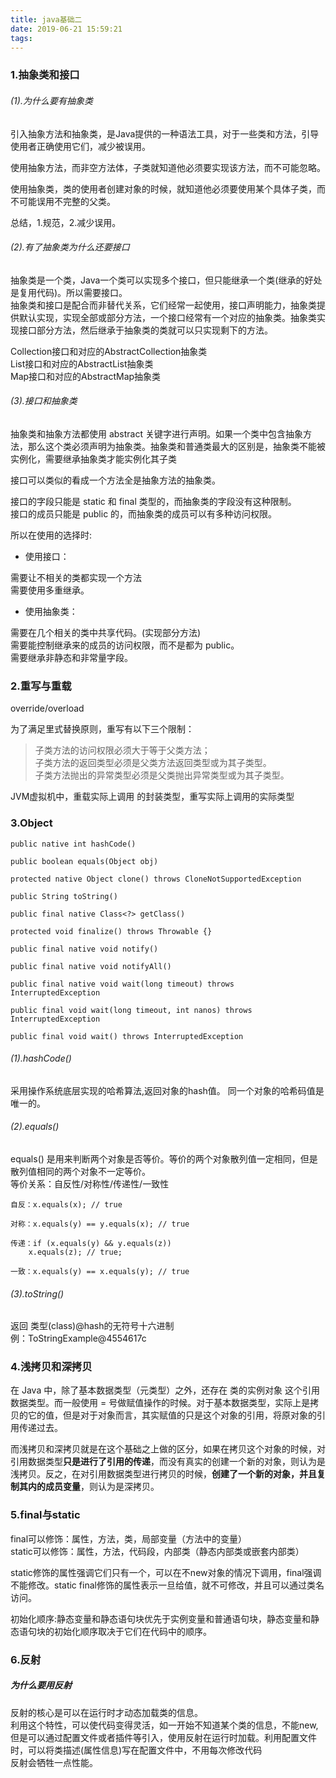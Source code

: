 ```yaml
---
title: java基础二
date: 2019-06-21 15:59:21
tags:
---
```


### 1.抽象类和接口
###### (1).为什么要有抽象类
引入抽象方法和抽象类，是Java提供的一种语法工具，对于一些类和方法，引导使用者正确使用它们，减少被误用。<br>

使用抽象方法，而非空方法体，子类就知道他必须要实现该方法，而不可能忽略。<br>

使用抽象类，类的使用者创建对象的时候，就知道他必须要使用某个具体子类，而不可能误用不完整的父类。<br>

总结，1.规范，2.减少误用。<br>

###### (2).有了抽象类为什么还要接口
抽象类是一个类，Java一个类可以实现多个接口，但只能继承一个类(继承的好处是复用代码)。所以需要接口。<br>
抽象类和接口是配合而非替代关系，它们经常一起使用，接口声明能力，抽象类提供默认实现，实现全部或部分方法，一个接口经常有一个对应的抽象类。抽象类实现接口部分方法，然后继承于抽象类的类就可以只实现剩下的方法。<br>

Collection接口和对应的AbstractCollection抽象类<br>
List接口和对应的AbstractList抽象类<br>
Map接口和对应的AbstractMap抽象类<br>

###### (3).接口和抽象类
抽象类和抽象方法都使用 abstract 关键字进行声明。如果一个类中包含抽象方法，那么这个类必须声明为抽象类。抽象类和普通类最大的区别是，抽象类不能被实例化，需要继承抽象类才能实例化其子类<br>

接口可以类似的看成一个方法全是抽象方法的抽象类。

接口的字段只能是 static 和 final 类型的，而抽象类的字段没有这种限制。<br>
接口的成员只能是 public 的，而抽象类的成员可以有多种访问权限。<br>

所以在使用的选择时:

- 使用接口：

需要让不相关的类都实现一个方法<br>
需要使用多重继承。<br>
- 使用抽象类：

需要在几个相关的类中共享代码。(实现部分方法)<br>
需要能控制继承来的成员的访问权限，而不是都为 public。<br>
需要继承非静态和非常量字段。<br>

### 2.重写与重载
override/overload<br>

为了满足里式替换原则，重写有以下三个限制：<br>
>子类方法的访问权限必须大于等于父类方法；<br>
>子类方法的返回类型必须是父类方法返回类型或为其子类型。<br>
>子类方法抛出的异常类型必须是父类抛出异常类型或为其子类型。<br>

JVM虚拟机中，重载实际上调用 的封装类型，重写实际上调用的实际类型<br>

### 3.Object
```
public native int hashCode()

public boolean equals(Object obj)

protected native Object clone() throws CloneNotSupportedException

public String toString()

public final native Class<?> getClass()

protected void finalize() throws Throwable {}

public final native void notify()

public final native void notifyAll()

public final native void wait(long timeout) throws InterruptedException

public final void wait(long timeout, int nanos) throws InterruptedException

public final void wait() throws InterruptedException
```

###### (1).hashCode()
采用操作系统底层实现的哈希算法,返回对象的hash值。 同一个对象的哈希码值是唯一的。<br>
###### (2).equals()
equals() 是用来判断两个对象是否等价。等价的两个对象散列值一定相同，但是散列值相同的两个对象不一定等价。<br>
等价关系：自反性/对称性/传递性/一致性<br>
```
自反：x.equals(x); // true

对称：x.equals(y) == y.equals(x); // true

传递：if (x.equals(y) && y.equals(z))
    x.equals(z); // true;

一致：x.equals(y) == x.equals(y); // true
```
###### (3).toString()
返回 类型(class)@hash的无符号十六进制<br>
例：ToStringExample@4554617c <br>

### 4.浅拷贝和深拷贝
在 Java 中，除了基本数据类型（元类型）之外，还存在 类的实例对象 这个引用数据类型。而一般使用 = 号做赋值操作的时候。对于基本数据类型，实际上是拷贝的它的值，但是对于对象而言，其实赋值的只是这个对象的引用，将原对象的引用传递过去。<br>

而浅拷贝和深拷贝就是在这个基础之上做的区分，如果在拷贝这个对象的时候，对引用数据类型<Strong>只是进行了引用的传递</Strong>，而没有真实的创建一个新的对象，则认为是浅拷贝。反之，在对引用数据类型进行拷贝的时候，<Strong>创建了一个新的对象，并且复制其内的成员变量</Strong>，则认为是深拷贝。<br>

### 5.final与static
final可以修饰：属性，方法，类，局部变量（方法中的变量）<br>
static可以修饰：属性，方法，代码段，内部类（静态内部类或嵌套内部类）<br>

static修饰的属性强调它们只有一个，可以在不new对象的情况下调用，final强调不能修改。static final修饰的属性表示一旦给值，就不可修改，并且可以通过类名访问。<br>

初始化顺序:静态变量和静态语句块优先于实例变量和普通语句块，静态变量和静态语句块的初始化顺序取决于它们在代码中的顺序。<br>

### 6.反射

##### 为什么要用反射

反射的核心是可以在运行时才动态加载类的信息。<br>
利用这个特性，可以使代码变得灵活，如一开始不知道某个类的信息，不能new,但是可以通过配置文件或者插件等引入，使用反射在运行时加载。利用配置文件时，可以将类描述(属性信息)写在配置文件中，不用每次修改代码<br>
反射会牺牲一点性能。
